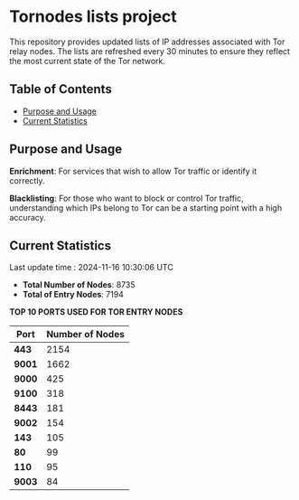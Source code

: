 # Tornodes lists project

This repository provides updated lists of IP addresses associated with Tor relay nodes. The lists are refreshed every 30 minutes to ensure they reflect the most current state of the Tor network.

## Table of Contents

- [Purpose and Usage](#purpose-and-usage)
- [Current Statistics](#current-statistics)


## Purpose and Usage

**Enrichment**: For services that wish to allow Tor traffic or identify it correctly.

**Blacklisting**: For those who want to block or control Tor traffic, understanding which IPs belong to Tor can be a starting point with a high accuracy.

## Current Statistics

Last update time : 2024-11-16 10:30:06 UTC

- **Total Number of Nodes**: 8735
- **Total of Entry Nodes**: 7194

**TOP 10 PORTS USED FOR TOR ENTRY NODES**

| **Port** | **Number of Nodes** |
|------|-----------------|
| **443**   | 2154  |
| **9001**   | 1662  |
| **9000**   | 425  |
| **9100**   | 318  |
| **8443**   | 181  |
| **9002**   | 154  |
| **143**   | 105  |
| **80**   | 99  |
| **110**   | 95  |
| **9003**   | 84  |

